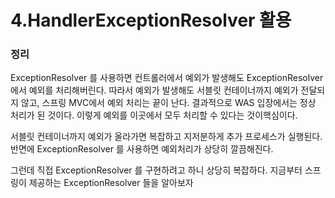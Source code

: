 # 4.HandlerExceptionResolver 활용

### 정리
ExceptionResolver 를 사용하면 컨트롤러에서 예외가 발생해도 ExceptionResolver 에서 예외를 처리해버린다.
따라서 예외가 발생해도 서블릿 컨테이너까지 예외가 전달되지 않고, 스프링 MVC에서 예외 처리는 끝이 난다.
결과적으로 WAS 입장에서는 정상 처리가 된 것이다. 이렇게 예외를 이곳에서 모두 처리할 수 있다는 것이핵심이다.

서블릿 컨테이너까지 예외가 올라가면 복잡하고 지저분하게 추가 프로세스가 실행된다. 반면에
ExceptionResolver 를 사용하면 예외처리가 상당히 깔끔해진다.

그런데 직접 ExceptionResolver 를 구현하려고 하니 상당히 복잡하다. 지금부터 스프링이 제공하는
ExceptionResolver 들을 알아보자